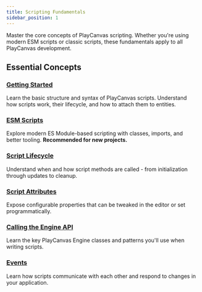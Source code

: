 ```yaml
---
title: Scripting Fundamentals
sidebar_position: 1
---
```


Master the core concepts of PlayCanvas scripting. Whether you're using modern ESM scripts or classic scripts, these fundamentals apply to all PlayCanvas development.

## Essential Concepts

### [Getting Started](./anatomy/)

Learn the basic structure and syntax of PlayCanvas scripts. Understand how scripts work, their lifecycle, and how to attach them to entities.

### [ESM Scripts](./esm-scripts/)

Explore modern ES Module-based scripting with classes, imports, and better tooling. **Recommended for new projects.**

### [Script Lifecycle](./script-lifecycle/)

Understand when and how script methods are called - from initialization through updates to cleanup.

### [Script Attributes](./script-attributes/)

Expose configurable properties that can be tweaked in the editor or set programmatically.

### [Calling the Engine API](./engine-api/)

Learn the key PlayCanvas Engine classes and patterns you'll use when writing scripts.

### [Events](./events/)

Learn how scripts communicate with each other and respond to changes in your application.

